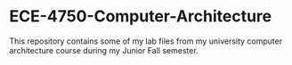 # ECE-4750-Computer-Architecture
This repository contains some of my lab files from my university computer architecture course during my Junior Fall semester.
